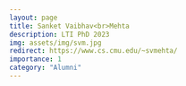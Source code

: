 ```yaml
---
layout: page
title: Sanket Vaibhav<br>Mehta
description: LTI PhD 2023
img: assets/img/svm.jpg
redirect: https://www.cs.cmu.edu/~svmehta/
importance: 1
category: "Alumni"
---
```

